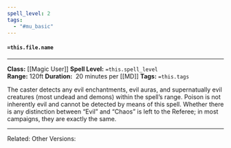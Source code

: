 ```yaml
---
spell_level: 2
tags:
  - "#mu_basic"
---
```


#### `=this.file.name`
___
**Class:** [[Magic User]]
**Spell Level:** `=this.spell_level`  
**Range:**  120ft
**Duration:**  20 minutes per [[MD]]
**Tags:** `=this.tags`

The caster detects any evil enchantments, evil auras, and supernatually evil creatures (most undead and demons) within the spell’s range. Poison is not inherently evil and cannot be detected by means of this spell. Whether there is any distinction between “Evil” and “Chaos” is left to the Referee; in most campaigns, they are exactly the same.
___

Related:
Other Versions:

